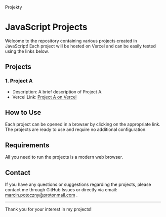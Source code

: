Projekty

# JavaScript Projects

Welcome to the repository containing various projects created in JavaScript! Each project will be hosted on Vercel and can be easily tested using the links below.

## Projects

### 1. Project A
- Description: A brief description of Project A.
- Vercel Link: [Project A on Vercel]((https://pure-javascript-mousemove.vercel.app/))

## How to Use

Each project can be opened in a browser by clicking on the appropriate link. The projects are ready to use and require no additional configuration.

## Requirements

All you need to run the projects is a modern web browser.

## Contact

If you have any questions or suggestions regarding the projects, please contact me through GitHub Issues or directly via email: marcin.potoczny@protonmail.com .

---

Thank you for your interest in my projects!
